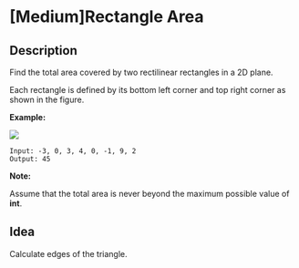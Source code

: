 [Medium]Rectangle Area
===

## Description
Find the total area covered by two rectilinear rectangles in a 2D plane.

Each rectangle is defined by its bottom left corner and top right corner as shown in the figure.

**Example:**

![](https://leetcode.com/static/images/problemset/rectangle_area.png)

```
Input: -3, 0, 3, 4, 0, -1, 9, 2
Output: 45
```

**Note:**

Assume that the total area is never beyond the maximum possible value of **int**.

## Idea
Calculate edges of the triangle.
